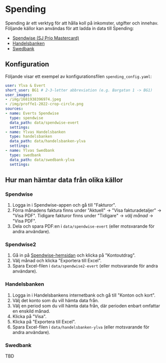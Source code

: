 # Spending

Spending är ett verktyg för att hålla koll på inkomster, utgifter och innehav. Följande källor kan användas för att ladda in data till Spending:

- [Spendwise (SJ Prio Mastercard)](https://www.spendwise.se/)
- [Handelsbanken](https://www.handelsbanken.se/)
- [Swedbank](https://www.swedbank.se/)

## Konfiguration

Följande visar ett exempel av konfigurationsfilen `spending_config.yaml`:

```yaml
user: Ylva & Evert
short_user: BG1 # 2-3-letter abbreviation (e.g. Bargatan 1 -> BG1)
user_images:
- /img/1681938396974.jpeg 
- /img/proffe1-2022-crop-circle.png
sources:
- name: Everts Spendwise
  type: spendwise
  data_path: data/spendwise-evert
  settings: 
- name: Ylvas Handelsbanken
  type: handelsbanken
  data_path: data/handelsbanken-ylva
  settings:
- name: Ylvas Swedbank
  type: swedbank
  data_path: data/swedbank-ylva
  settings:
```

## Hur man hämtar data från olika källor

### Spendwise

1. Logga in i Spendwise-appen och gå till "Fakturor".
2. Förra månadens faktura finns under "Aktuell" -> "Visa fakturadetaljer" -> "Visa PDF". Tidigare fakturor finns under "Tidigare" -> *välj månad* -> "Visa PDF".
3. Dela och spara PDF:en i `data/spendwise-evert` (eller motsvarande för andra användare).

### Spendwise2

1. Gå in på [Spendwise-hemsidan](https://secure.sebkort.com/nis/m/sjse/external/t/login/index) och klicka på "Kontoutdrag".
2. Välj månad och klicka "Exportera till Excel".
3. Spara Excel-filen i `data/spendwise2-evert` (eller motsvarande för andra användare).

### Handelsbanken

1. Logga in i Handelsbankens internetbank och gå till "Konton och kort".
2. Välj det konto som du vill hämta data från.
3. Välj en period som du vill hämta data från, där perioden enbart omfattar en enskild månad.
4. Klicka på "Visa".
5. Klicka på "Exportera till Excel".
6. Spara Excel-filen i `data/handelsbanken-ylva` (eller motsvarande för andra användare).

### Swedbank

TBD
